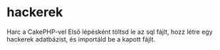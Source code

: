 # hackerek
Harc a CakePHP-vel 
Első lépésként töltsd le az sql fájlt, hozz létre egy hackerek adatbázist, és importáld be a kapott fájlt. 
